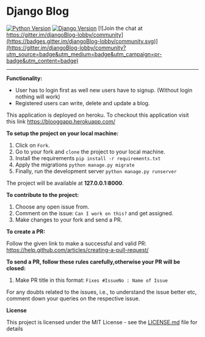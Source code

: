 # Django Blog

[![Python Version](https://img.shields.io/badge/python-3.7-brightgreen.svg)](https://python.org)
[![Django Version](https://img.shields.io/badge/django-2.1-brightgreen.svg)](https://djangoproject.com) [![Join the chat at https://gitter.im/djangoBlog-lobby/community](https://badges.gitter.im/djangoBlog-lobby/community.svg)](https://gitter.im/djangoBlog-lobby/community?utm_source=badge&utm_medium=badge&utm_campaign=pr-badge&utm_content=badge)

-----------------------------------------------------------------------------------------------------------------
**Functionality:**
* User has to login first as well new users have to signup. (Without login nothing will work)
* Registered users can write, delete and update a blog.

This application is deployed on heroku. To checkout this application visit this link https://blooggapp.herokuapp.com/

**To setup the project on your local machine:**

1. Click on `Fork`.
2. Go to your fork and `clone` the project to your local machine.
3. Install the requirements `pip install -r requirements.txt`
4. Apply the migrations `python manage.py migrate`
5. Finally, run the development server `python manage.py runserver`

The project will be available at **127.0.0.1:8000**.


**To contribute to the project:**

1. Choose any open issue from.
2. Comment on the issue: `Can I work on this?` and get assigned.
3. Make changes to your fork and send a PR.

**To create a PR:**

Follow the given link to make a successful and valid PR: https://help.github.com/articles/creating-a-pull-request/

**To send a PR, follow these rules carefully,**otherwise your PR will be closed**:**

1. Make PR title in this format: `Fixes #IssueNo : Name of Issue`

For any doubts related to the issues, i.e., to understand the issue better etc, comment down your queries on the respective issue.

**License**

This project is licensed under the MIT License - see the [LICENSE.md](https://github.com/deepak2431/djangoBlog/blob/master/License.md) file for details